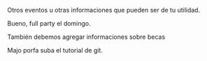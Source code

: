 Otros eventos u otras informaciones que pueden ser de tu utilidad.

Bueno, full party el domingo.

También debemos agregar informaciones sobre becas

Majo porfa suba el tutorial de git.
